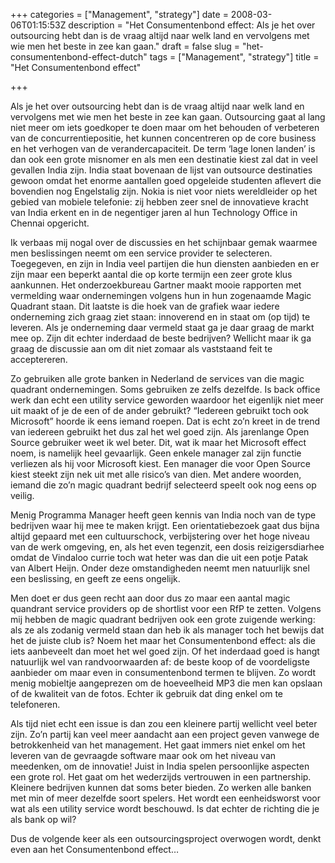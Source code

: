 +++
categories = ["Management", "strategy"]
date = 2008-03-06T01:15:53Z
description = "Het Consumentenbond effect: Als je het over outsourcing hebt dan is de vraag altijd naar welk land en vervolgens met wie men het beste in zee kan gaan."
draft = false
slug = "het-consumentenbond-effect-dutch"
tags = ["Management", "strategy"]
title = "Het Consumentenbond effect"

+++


Als je het over outsourcing hebt dan is de vraag altijd naar welk land en vervolgens met wie men het beste in zee kan gaan. Outsourcing gaat al lang niet meer om iets goedkoper te doen maar om het behouden of verbeteren van de concurrentiepositie, het kunnen concentreren op de core business en het verhogen van de verandercapaciteit. De term ‘lage lonen landen’ is dan ook een grote misnomer en als men een destinatie kiest zal dat in veel gevallen India zijn. India staat bovenaan de lijst van outsource destinaties gewoon omdat het enorme aantallen goed opgeleide studenten aflevert die bovendien nog Engelstalig zijn. Nokia is niet voor niets wereldleider op het gebied van mobiele telefonie: zij hebben zeer snel de innovatieve kracht van India erkent en in de negentiger jaren al hun Technology Office in Chennai opgericht.

Ik verbaas mij nogal over de discussies en het schijnbaar gemak waarmee men beslissingen neemt om een service provider te selecteren. Toegegeven, en zijn in India veel partijen die hun diensten aanbieden en er zijn maar een beperkt aantal die op korte termijn een zeer grote klus aankunnen. Het onderzoekbureau Gartner maakt mooie rapporten met vermelding waar ondernemingen volgens hun in hun zogenaamde Magic Quadrant staan. Dit laatste is die hoek van de grafiek waar iedere onderneming zich graag ziet staan: innoverend en in staat om (op tijd) te leveren. Als je onderneming daar vermeld staat ga je daar graag de markt mee op. Zijn dit echter inderdaad de beste bedrijven? Wellicht maar ik ga graag de discussie aan om dit niet zomaar als vaststaand feit te acceptereren.

Zo gebruiken alle grote banken in Nederland de services van die magic quadrant ondernemingen. Soms gebruiken ze zelfs dezelfde. Is back office werk dan echt een utility service geworden waardoor het eigenlijk niet meer uit maakt of je de een of de ander gebruikt? “Iedereen gebruikt toch ook Microsoft” hoorde ik eens iemand roepen. Dat is echt zo’n kreet in de trend van iedereen gebruikt het dus zal het wel goed zijn. Als jarenlange Open Source gebruiker weet ik wel beter. Dit, wat ik maar het Microsoft effect noem, is namelijk heel gevaarlijk. Geen enkele manager zal zijn functie verliezen als hij voor Microsoft kiest. Een manager die voor Open Source kiest steekt zijn nek uit met alle risico’s van dien. Met andere woorden, iemand die zo’n magic quadrant bedrijf selecteerd speelt ook nog eens op veilig.

Menig Programma Manager heeft geen kennis van India noch van de type bedrijven waar hij mee te maken krijgt. Een orientatiebezoek gaat dus bijna altijd gepaard met een cultuurschock, verbijstering over het hoge niveau van de werk omgeving, en, als het even tegenzit, een dosis reizigersdiarhee omdat de Vindaloo currie toch wat heter was dan die uit een potje Patak van Albert Heijn. Onder deze omstandigheden neemt men natuurlijk snel een beslissing, en geeft ze eens ongelijk.

Men doet er dus geen recht aan door dus zo maar een aantal magic quandrant service providers op de shortlist voor een RfP te zetten. Volgens mij hebben de magic quadrant bedrijven ook een grote zuigende werking: als ze als zodanig vermeld staan dan heb ik als manager toch het bewijs dat het de juiste club is? Noem het maar het Consumentenbond effect: als die iets aanbeveelt dan moet het wel goed zijn. Of het inderdaad goed is hangt natuurlijk wel van randvoorwaarden af: de beste koop of de voordeligste aanbieder om maar even in consumentenbond termen te blijven. Zo wordt menig mobieltje aangeprezen om de hoeveelheid MP3 die men kan opslaan of de kwaliteit van de fotos. Echter ik gebruik dat ding enkel om te telefoneren.

Als tijd niet echt een issue is dan zou een kleinere partij wellicht veel beter zijn. Zo’n partij kan veel meer aandacht aan een project geven vanwege de betrokkenheid van het management. Het gaat immers niet enkel om het leveren van de gevraagde software maar ook om het niveau van meedenken, om de innovatie! Juist in India spelen persoonlijke aspecten een grote rol. Het gaat om het wederzijds vertrouwen in een partnership. Kleinere bedrijven kunnen dat soms beter bieden. Zo werken alle banken met min of meer dezelfde soort spelers. Het wordt een eenheidsworst voor wat als een utility service wordt beschouwd. Is dat echter de richting die je als bank op wil?

Dus de volgende keer als een outsourcingsproject overwogen wordt, denkt even aan het Consumentenbond effect…

